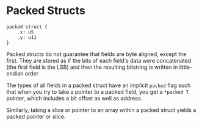 # Packed Structs
```verdi
packed struct {
    .x: u5
    .y: u11
}
```

Packed structs do not guarantee that fields are byte aligned, except the first.  They are stored as if the bits of each field's data were concatenated (the first field is the LSB) and then the resulting bitstring is written in little-endian order

The types of all fields in a packed struct have an implicit `packed` flag such that when you try to take a pointer to a packed field, you get a `*packed T` pointer, which includes a bit offset as well as address.

Similarly, taking a slice or pointer to an array within a packed struct yields a packed pointer or slice.